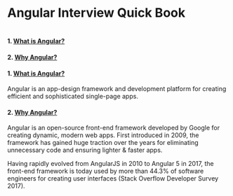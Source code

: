 <H1>Angular Interview Quick Book<H1>

#### 1. [What is Angular?](#1-what-is-angular)
#### 2. [Why Angular?](#2-why-angular)

#### 1. [What is Angular?](#1-what-is-angular)
Angular is an app-design framework and development platform for creating efficient and sophisticated single-page apps.

#### 2. [Why Angular?](#2-why-angular)
Angular is an open-source front-end framework developed by Google for creating dynamic, modern web apps. First introduced in 2009, the framework has gained huge traction over the years for eliminating unnecessary code and ensuring lighter & faster apps.

Having rapidly evolved from AngularJS in 2010 to Angular 5 in 2017, the front-end framework is today used by more than 44.3% of software engineers for creating user interfaces (Stack Overflow Developer Survey 2017).

